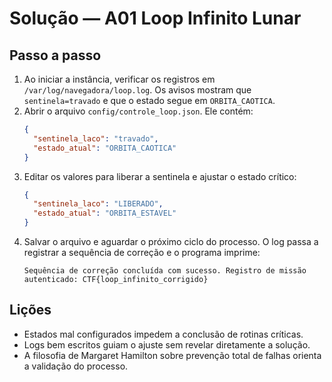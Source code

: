 # Solução — A01 Loop Infinito Lunar

## Passo a passo
1. Ao iniciar a instância, verificar os registros em `/var/log/navegadora/loop.log`. Os avisos mostram que `sentinela=travado` e que o estado segue em `ORBITA_CAOTICA`.
2. Abrir o arquivo `config/controle_loop.json`. Ele contém:
   ```json
   {
     "sentinela_laco": "travado",
     "estado_atual": "ORBITA_CAOTICA"
   }
   ```
3. Editar os valores para liberar a sentinela e ajustar o estado crítico:
   ```json
   {
     "sentinela_laco": "LIBERADO",
     "estado_atual": "ORBITA_ESTAVEL"
   }
   ```
4. Salvar o arquivo e aguardar o próximo ciclo do processo. O log passa a registrar a sequência de correção e o programa imprime:
   ```
   Sequência de correção concluída com sucesso. Registro de missão autenticado: CTF{loop_infinito_corrigido}
   ```

## Lições
- Estados mal configurados impedem a conclusão de rotinas críticas.
- Logs bem escritos guiam o ajuste sem revelar diretamente a solução.
- A filosofia de Margaret Hamilton sobre prevenção total de falhas orienta a validação do processo.
